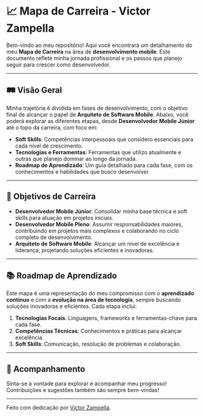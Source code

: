 # 📈 Mapa de Carreira - Victor Zampella

Bem-vindo ao meu repositório! Aqui você encontrará um detalhamento do meu **Mapa de Carreira** na área de **desenvolvimento mobile**. Este documento reflete minha jornada profissional e os passos que planejo seguir para crescer como desenvolvedor. 

---

## 🛤️ Visão Geral

Minha trajetória é dividida em fases de desenvolvimento, com o objetivo final de alcançar o papel de **Arquiteto de Software Mobile**. Abaixo, você poderá explorar as diferentes etapas, desde **Desenvolvedor Mobile Júnior** até o topo da carreira, com foco em:

- **Soft Skills**: Competências interpessoais que considero essenciais para cada nível de crescimento.
- **Tecnologias e Ferramentas**: Ferramentas que utilizo atualmente e outras que planejo dominar ao longo da jornada.
- **Roadmap de Aprendizado**: Um guia detalhado para cada fase, com os conhecimentos e habilidades que busco desenvolver.

---

## 🎯 Objetivos de Carreira

- **Desenvolvedor Mobile Júnior**: Consolidar minha base técnica e soft skills para atuação em projetos iniciais.
- **Desenvolvedor Mobile Pleno**: Assumir responsabilidades maiores, contribuindo em projetos mais complexos e colaborando no ciclo completo de desenvolvimento.
- **Arquiteto de Software Mobile**: Alcançar um nível de excelência e liderança, projetando soluções eficientes e inovadoras.

---

## 📚 Roadmap de Aprendizado

Este mapa é uma representação do meu compromisso com o **aprendizado contínuo** e com a **evolução na área de tecnologia**, sempre buscando soluções inovadoras e eficientes. Cada etapa inclui:

1. **Tecnologias Focais**: Linguagens, frameworks e ferramentas-chave para cada fase.
2. **Competências Técnicas**: Conhecimentos e práticas para alcançar excelência.
3. **Soft Skills**: Comunicação, resolução de problemas e colaboração.

---

## 🤝 Acompanhamento

Sinta-se à vontade para explorar e acompanhar meu progresso! Contribuições e sugestões também são sempre bem-vindas!

---

Feito com dedicação por [Victor Zampella](#).
